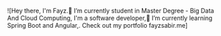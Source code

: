 ![Hey there, I'm Fayz.🔭 I’m currently student in Master Degree - Big Data And Cloud Computing, I'm a software developer,🌱 I’m currently learning Spring Boot and Angular,. Check out my portfolio fayzsabir.me]
<!--
**FayzSa/FayzSa** is a ✨ _special_ ✨ repository because its `README.md` (this file) appears on your GitHub profile.

Here are some ideas to get you started:

- 🔭 I’m currently working on ...
- 🌱 I’m currently learning ...
- 👯 I’m looking to collaborate on ...
- 🤔 I’m looking for help with ...
- 💬 Ask me about ...
- 📫 How to reach me: ...
- 😄 Pronouns: ...
- ⚡ Fun fact: ...
-->
